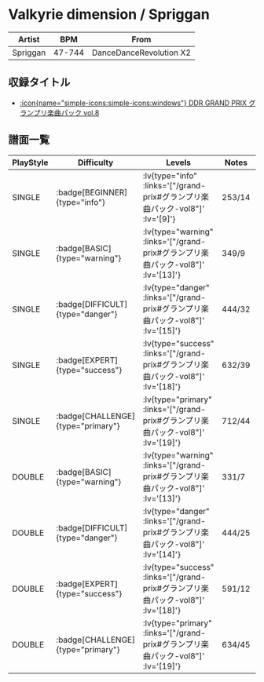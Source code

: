 # Valkyrie dimension / Spriggan

|Artist|BPM|From|
|------|---|----|
|Spriggan|47-744|DanceDanceRevolution X2|

## 収録タイトル

- [ :icon{name="simple-icons:simple-icons:windows"} DDR GRAND PRIX グランプリ楽曲パック vol.8](/grand-prix#グランプリ楽曲パック-vol8)

## 譜面一覧

|PlayStyle|Difficulty|Levels|Notes|Movie|
|---------|----------|------|-----|-----|
|SINGLE| :badge[BEGINNER]{type="info"} | :lv{type="info" :links='["/grand-prix#グランプリ楽曲パック-vol8"]' :lv='[9]'} |253/14||
|SINGLE| :badge[BASIC]{type="warning"} | :lv{type="warning" :links='["/grand-prix#グランプリ楽曲パック-vol8"]' :lv='[13]'} |349/9||
|SINGLE| :badge[DIFFICULT]{type="danger"} | :lv{type="danger" :links='["/grand-prix#グランプリ楽曲パック-vol8"]' :lv='[15]'} |444/32||
|SINGLE| :badge[EXPERT]{type="success"} | :lv{type="success" :links='["/grand-prix#グランプリ楽曲パック-vol8"]' :lv='[18]'} |632/39||
|SINGLE| :badge[CHALLENGE]{type="primary"} | :lv{type="primary" :links='["/grand-prix#グランプリ楽曲パック-vol8"]' :lv='[19]'} |712/44||
|DOUBLE| :badge[BASIC]{type="warning"} | :lv{type="warning" :links='["/grand-prix#グランプリ楽曲パック-vol8"]' :lv='[13]'} |331/7||
|DOUBLE| :badge[DIFFICULT]{type="danger"} | :lv{type="danger" :links='["/grand-prix#グランプリ楽曲パック-vol8"]' :lv='[14]'} |444/25||
|DOUBLE| :badge[EXPERT]{type="success"} | :lv{type="success" :links='["/grand-prix#グランプリ楽曲パック-vol8"]' :lv='[18]'} |591/12||
|DOUBLE| :badge[CHALLENGE]{type="primary"} | :lv{type="primary" :links='["/grand-prix#グランプリ楽曲パック-vol8"]' :lv='[19]'} |634/45||
